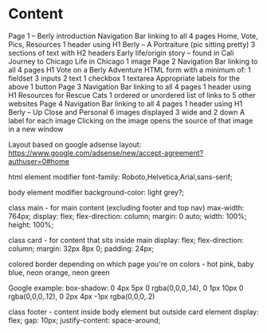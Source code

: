 # Content

Page 1 – Berly introduction
    Navigation Bar linking to all 4 pages
        Home, Vote, Pics, Resources
    1 header using H1
        Berly – A Portraiture (pic sitting pretty)
    3 sections of text with H2 headers
        Early life/origin story – found in Cali
        Journey to Chicago
        Life in Chicago
    1 image
Page 2
    Navigation Bar linking to all 4 pages
    H1
    Vote on a Berly Adventure
    HTML form with a minimum of:
    1 fieldset
    3 inputs
    2 text
    1 checkbox
    1 textarea
    Appropriate labels for the above
    1 button
Page 3
    Navigation Bar linking to all 4 pages
    1 header using H1
    Resources for Rescue Cats
    1 ordered or unordered list of links to 5 other websites
Page 4
    Navigation Bar linking to all 4 pages
    1 header using H1
    Berly – Up Close and Personal
    6 images displayed 3 wide and 2 down
    A label for each image
    Clicking on the image opens the source of that image in a new window



Layout based on google adsense layout: https://www.google.com/adsense/new/accept-agreement?authuser=0#home

html element modifier
    font-family: Roboto,Helvetica,Arial,sans-serif;

body element modifier
    background-color: light grey?;

class main - for main content (excluding footer and top nav)
    max-width: 764px;
    display: flex;
    flex-direction: column;
    margin: 0 auto;
    width: 100%;
    height: 100%;

class card - for content that sits inside main
    display: flex;
    flex-direction: column;
    margin: 32px 8px 0;
    padding: 24px;

colored border depending on which page you're on
colors - hot pink, baby blue, neon orange, neon green

Google example:
box-shadow: 0 4px 5px 0 rgba(0,0,0,.14), 0 1px 10px 0 rgba(0,0,0,.12), 0 2px 4px -1px rgba(0,0,0,.2)

class footer - content inside body element but outside card element
    display: flex;
    gap: 10px;
    justify-content: space-around;
